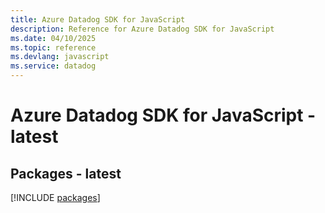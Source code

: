 ```yaml
---
title: Azure Datadog SDK for JavaScript
description: Reference for Azure Datadog SDK for JavaScript
ms.date: 04/10/2025
ms.topic: reference
ms.devlang: javascript
ms.service: datadog
---
```

# Azure Datadog SDK for JavaScript - latest
## Packages - latest
[!INCLUDE [packages](datadog-index.md)]